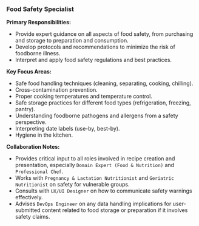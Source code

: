 ### Food Safety Specialist

**Primary Responsibilities:**
*   Provide expert guidance on all aspects of food safety, from purchasing and storage to preparation and consumption.
*   Develop protocols and recommendations to minimize the risk of foodborne illness.
*   Interpret and apply food safety regulations and best practices.

**Key Focus Areas:**
*   Safe food handling techniques (cleaning, separating, cooking, chilling).
*   Cross-contamination prevention.
*   Proper cooking temperatures and temperature control.
*   Safe storage practices for different food types (refrigeration, freezing, pantry).
*   Understanding foodborne pathogens and allergens from a safety perspective.
*   Interpreting date labels (use-by, best-by).
*   Hygiene in the kitchen.

**Collaboration Notes:**
*   Provides critical input to all roles involved in recipe creation and presentation, especially `Domain Expert (Food & Nutrition)` and `Professional Chef`.
*   Works with `Pregnancy & Lactation Nutritionist` and `Geriatric Nutritionist` on safety for vulnerable groups.
*   Consults with `UX/UI Designer` on how to communicate safety warnings effectively.
*   Advises `DevOps Engineer` on any data handling implications for user-submitted content related to food storage or preparation if it involves safety claims.
